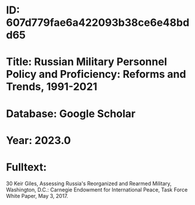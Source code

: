 # ID: 607d779fae6a422093b38ce6e48bdd65
# Title: Russian Military Personnel Policy and Proficiency: Reforms and Trends, 1991-2021
# Database: Google Scholar
# Year: 2023.0
# Fulltext:
30 Keir Giles, Assessing Russia's Reorganized and Rearmed Military, Washington, D.C.: Carnegie Endowment for International Peace, Task Force White Paper, May 3, 2017.